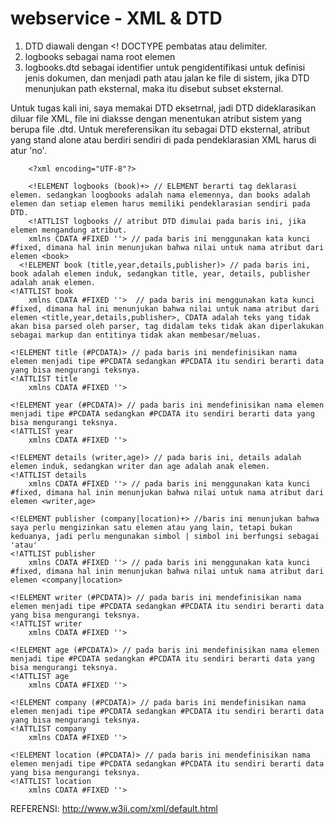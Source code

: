 # webservice - XML & DTD

<!DOCTYPE logbooks SYSTEM "logbooks.dtd">

1. DTD diawali dengan <! DOCTYPE pembatas atau delimiter.
2. logbooks sebagai nama root elemen
3. logbooks.dtd sebagai identifier untuk pengidentifikasi untuk definisi jenis dokumen, dan menjadi path atau jalan ke file di sistem, jika DTD menunjukan path eksternal, maka itu disebut subset eksternal.

Untuk tugas kali ini, saya memakai DTD eksetrnal, jadi DTD dideklarasikan diluar file XML, file ini diaksse dengan menentukan atribut sistem yang berupa file .dtd. Untuk mereferensikan itu sebagai DTD eksternal, atribut yang stand alone atau berdiri sendiri di pada pendeklarasian XML harus di atur 'no'.

        <?xml encoding="UTF-8"?>

        <!ELEMENT logbooks (book)+> // ELEMENT berarti tag deklarasi elemen. sedangkan loogbooks adalah nama elemennya, dan books adalah elemen dan setiap elemen harus memiliki pendeklarasian sendiri pada DTD.
        <!ATTLIST logbooks // atribut DTD dimulai pada baris ini, jika elemen mengandung atribut.
        xmlns CDATA #FIXED ''> // pada baris ini menggunakan kata kunci #fixed, dimana hal inin menunjukan bahwa nilai untuk nama atribut dari elemen <book>
      <!ELEMENT book (title,year,details,publisher)> // pada baris ini, book adalah elemen induk, sedangkan title, year, details, publisher adalah anak elemen.
    <!ATTLIST book
        xmlns CDATA #FIXED ''>  // pada baris ini menggunakan kata kunci #fixed, dimana hal ini menunjukan bahwa nilai untuk nama atribut dari elemen <title,year,details,publisher>, CDATA adalah teks yang tidak akan bisa parsed oleh parser, tag didalam teks tidak akan diperlakukan sebagai markup dan entitinya tidak akan membesar/meluas.

    <!ELEMENT title (#PCDATA)> // pada baris ini mendefinisikan nama elemen menjadi tipe #PCDATA sedangkan #PCDATA itu sendiri berarti data yang bisa mengurangi teksnya.
    <!ATTLIST title
        xmlns CDATA #FIXED ''>

    <!ELEMENT year (#PCDATA)> // pada baris ini mendefinisikan nama elemen menjadi tipe #PCDATA sedangkan #PCDATA itu sendiri berarti data yang bisa mengurangi teksnya.
    <!ATTLIST year
        xmlns CDATA #FIXED ''>

    <!ELEMENT details (writer,age)> // pada baris ini, details adalah elemen induk, sedangkan writer dan age adalah anak elemen.
    <!ATTLIST details
        xmlns CDATA #FIXED ''> // pada baris ini menggunakan kata kunci #fixed, dimana hal inin menunjukan bahwa nilai untuk nama atribut dari elemen <writer,age>

    <!ELEMENT publisher (company|location)+> //baris ini menunjukan bahwa saya perlu mengizinkan satu elemen atau yang lain, tetapi bukan keduanya, jadi perlu mengunakan simbol | simbol ini berfungsi sebagai 'atau'
    <!ATTLIST publisher
        xmlns CDATA #FIXED ''> // pada baris ini menggunakan kata kunci #fixed, dimana hal inin menunjukan bahwa nilai untuk nama atribut dari elemen <company|location>

    <!ELEMENT writer (#PCDATA)> // pada baris ini mendefinisikan nama elemen menjadi tipe #PCDATA sedangkan #PCDATA itu sendiri berarti data yang bisa mengurangi teksnya.
    <!ATTLIST writer
        xmlns CDATA #FIXED ''>

    <!ELEMENT age (#PCDATA)> // pada baris ini mendefinisikan nama elemen menjadi tipe #PCDATA sedangkan #PCDATA itu sendiri berarti data yang bisa mengurangi teksnya.
    <!ATTLIST age
        xmlns CDATA #FIXED ''>

    <!ELEMENT company (#PCDATA)> // pada baris ini mendefinisikan nama elemen menjadi tipe #PCDATA sedangkan #PCDATA itu sendiri berarti data yang bisa mengurangi teksnya.
    <!ATTLIST company
        xmlns CDATA #FIXED ''>

    <!ELEMENT location (#PCDATA)> // pada baris ini mendefinisikan nama elemen menjadi tipe #PCDATA sedangkan #PCDATA itu sendiri berarti data yang bisa mengurangi teksnya.
    <!ATTLIST location
        xmlns CDATA #FIXED ''>
    
    
  REFERENSI:
    http://www.w3ii.com/xml/default.html
